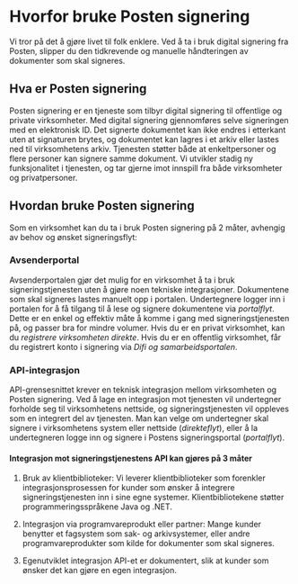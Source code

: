# Hvorfor bruke Posten signering
Vi tror på det å gjøre livet til folk enklere. Ved å ta i bruk digital signering fra Posten, slipper du den tidkrevende og manuelle håndteringen av dokumenter som skal signeres. 

## Hva er Posten signering
Posten signering er en tjeneste som tilbyr digital signering til offentlige og private virksomheter. Med digital signering gjennomføres selve signeringen med en elektronisk ID. Det signerte dokumentet kan ikke endres i etterkant uten at signaturen brytes, og dokumentet kan lagres i et arkiv eller lastes ned til virksomhetens arkiv. Tjenesten støtter både at enkeltpersoner og flere personer kan signere samme dokument. Vi utvikler stadig ny funksjonalitet i tjenesten, og tar gjerne imot innspill fra både virksomheter og privatpersoner. 

## Hvordan bruke Posten signering
Som en virksomhet kan du ta i bruk Posten signering på 2 måter, avhengig av behov og ønsket signeringsflyt:

### Avsenderportal
Avsenderportalen gjør det mulig for en virksomhet å ta i bruk signeringstjenesten uten å gjøre noen tekniske integrasjoner. Dokumentene som skal signeres lastes manuelt opp i portalen. Undertegnere logger inn i portalen for å få tilgang til å lese og signere dokumentene via *portalflyt*. Dette er en enkel og effektiv måte å komme i gang med signeringstjenesten på, og passer bra for mindre volumer. Hvis du er en privat virksomhet, kan du *registrere virksomheten direkte*. Hvis du er en offentlig virksomhet, får du registrert konto i signering via *Difi og samarbeidsportalen*.

### API-integrasjon
API-grensesnittet krever en teknisk integrasjon mellom virksomheten og Posten signering. Ved å lage en integrasjon mot tjenesten vil undertegner forholde seg til virksomhetens nettside, og signeringstjenesten vil oppleves som en integrert del av tjenesten. Man kan velge om undertegner skal signere i virksomhetens system eller nettside (*direkteflyt*), eller å la undertegneren logge inn og signere i Postens signeringsportal (*portalflyt*).

#### Integrasjon mot signeringstjenestens API kan gjøres på 3 måter

1. Bruk av klientbiblioteker:
Vi leverer klientbiblioteker som forenkler integrasjonsprosessen for kunder som ønsker å integrere signeringstjenesten inn i sine egne systemer. Klientbibliotekene støtter programmeringsspråkene Java og .NET.

2. Integrasjon via programvareprodukt eller partner:
Mange kunder benytter et fagsystem som sak- og arkivsystemer, eller andre programvareprodukter som kilde for dokumenter som skal signeres.

3. Egenutviklet integrasjon
API-et er dokumentert, slik at kunder som ønsker det kan gjøre en egen integrasjon.
